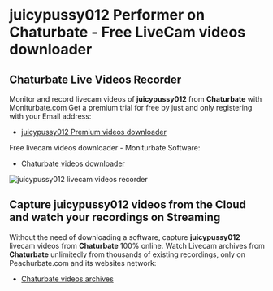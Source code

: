 # juicypussy012 Performer on Chaturbate - Free LiveCam videos downloader

## Chaturbate Live Videos Recorder

Monitor and record livecam videos of **juicypussy012** from **Chaturbate** with Moniturbate.com
Get a premium trial for free by just and only registering with your Email address:
* [juicypussy012 Premium videos downloader](https://moniturbate.com/request-demo-licence-key.html)

Free livecam videos downloader - Moniturbate Software:
* [Chaturbate videos downloader](https://moniturbate.com/moniturbate-download-software.html)

![juicypussy012 livecam videos recorder](https://peachurnet.com/templates/moniturbate-software.png)


## Capture juicypussy012 videos from the Cloud and watch your recordings on Streaming

Without the need of downloading a software, capture **juicypussy012** livecam videos from **Chaturbate** 100% online.
Watch Livecam archives from **Chaturbate** unlimitedly from thousands of existing recordings, only on Peachurbate.com and its websites network:
* [Chaturbate videos archives](https://peachurnet.com/)